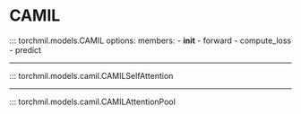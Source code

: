 # CAMIL

::: torchmil.models.CAMIL
    options:
        members:
            - __init__
            - forward
            - compute_loss
            - predict

---

::: torchmil.models.camil.CAMILSelfAttention

---

::: torchmil.models.camil.CAMILAttentionPool
